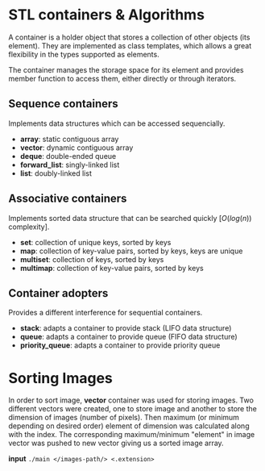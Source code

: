 # STL containers & Algorithms

A container is a holder object that stores a collection of other objects (its element). They are implemented as class templates, which allows a great flexibility in the types supported as elements.

The container manages the storage space for its element and provides member function to access them, either directly or through iterators.

## Sequence containers

Implements data structures which can be accessed sequencially.

- **array**: static contiguous array
- **vector**: dynamic contiguous array
- **deque**: double-ended queue
- **forward_list**: singly-linked list
- **list**: doubly-linked list

## Associative containers

Implements sorted data structure that can be searched quickly [$`O(log(n))`$ complexity].

- **set**: collection of unique keys, sorted by keys
- **map**: collection of key-value pairs, sorted by keys, keys are unique
- **multiset**: collection of keys, sorted by keys
- **multimap**: collection of key-value pairs, sorted by keys

## Container adopters

Provides a different interference for sequential containers.

- **stack**: adapts a container to provide stack (LIFO data structure)
- **queue**: adapts a container to provide queue (FIFO data structure)
- **priority_queue**: adapts a container to provide priority queue

# Sorting Images

In order to sort image, **vector** container was used for storing images. Two different vectors were created, one to store image and another to store the dimension of images (number of pixels). Then maximum (or minimum depending on desired order) element of dimension was calculated along with the index. The corresponding maximum/minimum "element" in image vector was pushed to new vector giving us a sorted image array.

**input** `./main </images-path/> <.extension>`